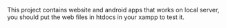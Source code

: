 This project contains website and android apps that works on local server, you should put the web files in htdocs in your xampp to test it.

